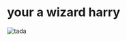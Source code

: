 # your a wizard harry
![tada](https://www.reddit.com/r/CommentAwardsForum/comments/bx2n5m/youre_a_wizard_harry/)
